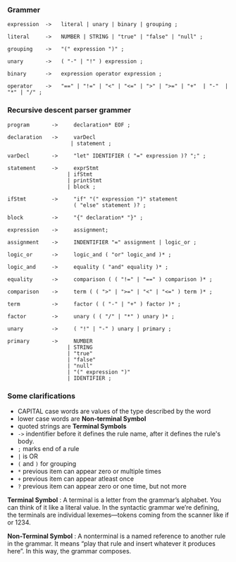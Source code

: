 ### Grammer
```
expression  ->   literal | unary | binary | grouping ;

literal     ->   NUMBER | STRING | "true" | "false" | "null" ;

grouping    ->   "(" expression ")" ;

unary       ->   ( "-" | "!" ) expression ;

binary      ->   expression operator expression ;

operator    ->   "==" | "!=" | "<" | "<=" | ">" | ">=" | "+"  | "-"  | "*" | "/" ;
```

### Recursive descent parser grammer
```
program       ->     declaration* EOF ;

declaration   ->     varDecl
                    | statement ;

varDecl       ->     "let" IDENTIFIER ( "=" expression )? ";" ;

statement     ->     exprStmt
                   | ifStmt
                   | printStmt
                   | block ;

ifStmt        ->     "if" "(" expression ")" statement
                     ( "else" statement )? ;

block         ->     "{" declaration* "}" ;

expression    ->     assignment;

assignment    ->     INDENTIFIER "=" assignment | logic_or ;

logic_or      ->     logic_and ( "or" logic_and )* ;

logic_and     ->     equality ( "and" equality )* ;

equality      ->     comparison ( ( "!=" | "==" ) comparison )* ;

comparison    ->     term ( ( ">" | ">=" | "<" | "<=" ) term )* ;

term          ->     factor ( ( "-" | "+" ) factor )* ;

factor        ->     unary ( ( "/" | "*" ) unary )* ;

unary         ->     ( "!" | "-" ) unary | primary ;

primary       ->     NUMBER 
                   | STRING 
                   | "true" 
                   | "false" 
                   | "null" 
                   | "(" expression ")" 
                   | IDENTIFIER ;

```

### Some clarifications

- CAPITAL case words are values of the type described by the word
- lower case words are **Non-terminal Symbol**
- quoted strings are **Terminal Symbols**
- `->` indentifier before it defines the rule name, after it defines the rule's body.
- `;` marks end of a rule
- `|` is OR
- `(` and `)` for grouping
- `*` previous item can appear zero or multiple times
- `+` previous item can appear atleast once
- `?` previous item can appear zero or one time, but not more

**Terminal Symbol** : A terminal is a letter from the grammar’s alphabet. You can think of it like a literal value. In the syntactic grammar we’re defining, the terminals are individual lexemes—tokens coming from the scanner like if or 1234.

**Non-Terminal Symbol** : A nonterminal is a named reference to another rule in the grammar. It means “play that rule and insert whatever it produces here”. In this way, the grammar composes.

